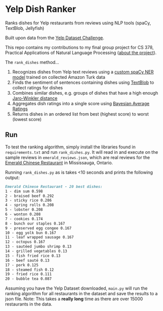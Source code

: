 # Yelp Dish Ranker
Ranks dishes for Yelp restaurants from reviews using NLP tools (spaCy, TextBlob, Jellyfish)

Built upon data from the [Yelp Dataset Challenge](https://www.yelp.com/dataset/challenge). 

This repo contains my contributions to my final group project for CS 378, Practical Applications of Natural Language Processing ([about the project](https://drive.google.com/file/d/1mAWVMVX-FmyH9mKzTuVpU-LFHbdkc2EF/view?usp=sharing)).

The `rank_dishes` method...
1. Recognizes dishes from Yelp text reviews using a [custom spaCy NER model](https://spacy.io/usage/training#ner) trained on collected Amazon Turk data
2. Finds the sentiment of sentences containing dishes using [TextBlob](https://textblob.readthedocs.io/en/dev/quickstart.html#sentiment-analysis) to collect ratings for dishes
3. Combines similar dishes, e.g. groups of dishes that have a high enough [Jaro-Winkler distance](https://jellyfish.readthedocs.io/en/latest/comparison.html#jaro-winkler-distance)
4. Aggregates dish ratings into a single score using [Bayesian Average Ratings](http://www.evanmiller.org/bayesian-average-ratings.html)
5. Returns dishes in an ordered list from best (highest score) to worst (lowest score)

## Run
To test the ranking algorithm, simply install the libraries found in `requirements.txt` and run `rank_dishes.py`. It will read in and execute on the sample reviews in `emerald_reviews.json`, which are real reviews for the [Emerald Chinese Restaurant](https://www.yelp.com/biz/emerald-chinese-restaurant-mississauga) in Mississauga, Ontario.

Running `rank_dishes.py` as is takes <10 seconds and prints the following output:
```markdown
Emerald Chinese Restaurant - 20 best dishes:
1 - dim sum 0.598
2 - braised beef 0.292
3 - sticky rice 0.286
4 - spring rolls 0.208
5 - lobster 0.208
6 - wonton 0.208
7 - cookies 0.174
8 - bunch our staples 0.167
9 - preserved egg congee 0.167
10 - egg yolk bun 0.167
11 - leaf wrapped sausage 0.167
12 - octopus 0.167
13 - sautéed jumbo shrimp 0.13
14 - grilled vegetables 0.13
15 - fish fried rice 0.13
16 - beef sauté 0.13
17 - pork 0.125
18 - steamed fish 0.12
19 - fried rice 0.111
20 - bubble tea 0.087
```

Assuming you have the Yelp Dataset downloaded, `main.py` will run the ranking algorithm for all restaurants in the dataset and save the results to a json file. Note: This takes a **really long** time as there are over 15000 restaurants in the data.

